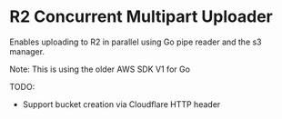 # R2 Concurrent Multipart Uploader

Enables uploading to R2 in parallel using Go pipe reader and the s3 manager.

Note: This is using the older AWS SDK V1 for Go

TODO:
- Support bucket creation via Cloudflare HTTP header